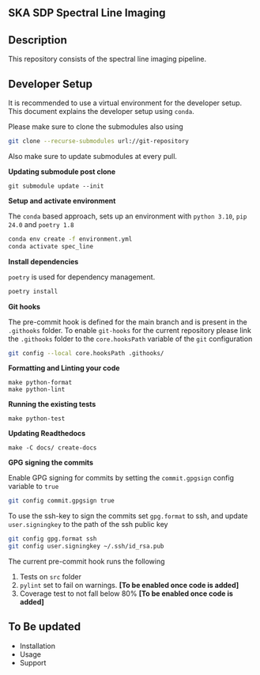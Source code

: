SKA SDP Spectral Line Imaging
--

## Description
This repository consists of the spectral line imaging pipeline.

## Developer Setup

It is recommended to use a virtual environment for the developer setup. This document explains the developer setup using `conda`.

Please make sure to clone the submodules also using

```bash
git clone --recurse-submodules url://git-repository
```

Also make sure to update submodules at every pull.

**Updating submodule post clone**

```
git submodule update --init
```

**Setup and activate environment**

The `conda` based approach, sets up an environment with `python 3.10`, `pip 24.0` and `poetry 1.8`

```bash
conda env create -f environment.yml
conda activate spec_line
```

**Install dependencies**

`poetry` is used for dependency management.

```bash
poetry install
```

**Git hooks**

The pre-commit hook is defined for the main branch and is present in the `.githooks` folder. To enable `git-hooks` for the current repository please link the `.githooks` folder to the `core.hooksPath` variable of the `git` configuration

```bash
git config --local core.hooksPath .githooks/
```

**Formatting and Linting your code**

```
make python-format
make python-lint
```

**Running the existing tests**

```
make python-test
```
**Updating Readthedocs**

```
make -C docs/ create-docs
```

**GPG signing the commits**

Enable GPG signing for commits by setting the `commit.gpgsign` config variable to `true`

```bash
git config commit.gpgsign true
```

To use the ssh-key to sign the commits set `gpg.format` to ssh, and update `user.signingkey` to the path of the ssh public key 

```bash
git config gpg.format ssh
git config user.signingkey ~/.ssh/id_rsa.pub
```


The current pre-commit hook runs the following 
1. Tests on `src` folder
2. `pylint` set to fail on warnings. **[To be enabled once code is added]**
3. Coverage test to not fall below 80%  **[To be enabled once code is added]**

## To Be updated

 - Installation 
 - Usage 
 - Support 
